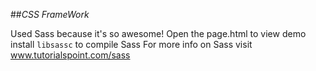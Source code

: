 ##*CSS FrameWork*

Used Sass because it's so awesome!
Open the page.html to view demo
install `libsassc` to compile Sass
For more info on Sass visit 
www.tutorialspoint.com/sass



